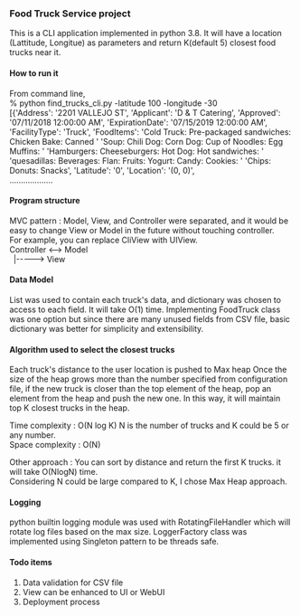 ### **Food Truck Service project**

This is a CLI application implemented in python 3.8. 
It will have a location (Lattitude, Longitue) as parameters and return K(default 5) closest food trucks near it.

#### **How to run it**

From command line,  
 % python find_trucks_cli.py -latitude 100 -longitude -30  
[{'Address': '2201 VALLEJO ST',
  'Applicant': 'D & T Catering',
  'Approved': '07/11/2018 12:00:00 AM',
  'ExpirationDate': '07/15/2019 12:00:00 AM',
  'FacilityType': 'Truck',
  'FoodItems': 'Cold Truck: Pre-packaged sandwiches: Chicken Bake: Canned '
               'Soup: Chili Dog: Corn Dog: Cup of Noodles: Egg Muffins: '
               'Hamburgers: Cheeseburgers: Hot Dog: Hot sandwiches: '
               'quesadillas: Beverages: Flan: Fruits: Yogurt: Candy: Cookies: '
               'Chips: Donuts: Snacks',
  'Latitude': '0',
  'Location': '(0, 0)',   
...................

#### **Program structure**
MVC pattern  :   Model, View, and Controller were separated, and it would be easy to change View or Model in the future without touching controller.  
For example, you can replace CliView with UIView.  
Controller <--> Model   
` `|-----> View


#### **Data Model**

List was used to contain each truck's data, and dictionary was chosen to access to each field. It will take O(1) time.
Implementing FoodTruck class was one option but since there are many unused fields from CSV file, basic dictionary was better for simplicity and extensibility.

#### **Algorithm used to select the closest trucks**

Each truck's distance to the user location is pushed to Max heap
Once the size of the heap grows more than the number specified from configuration file, 
if the new truck is closer than the top element of the heap, pop an element from the heap 
and push the new one. In this way, it will maintain top K closest trucks in the heap.

Time complexity : O(N log K)  N is the number of trucks and K could be 5 or any number.  
Space complexity : O(N)

Other approach : You can sort by distance and return the first K trucks. it will take O(NlogN) time.  
Considering N could be large compared to K, I chose Max Heap approach.

#### **Logging**
python builtin logging module was used with RotatingFileHandler which will rotate log files based on the max size.
LoggerFactory class was implemented using Singleton pattern to be threads safe.

#### **Todo items**
1. Data validation for CSV file
2. View can be enhanced to UI or WebUI
3. Deployment process